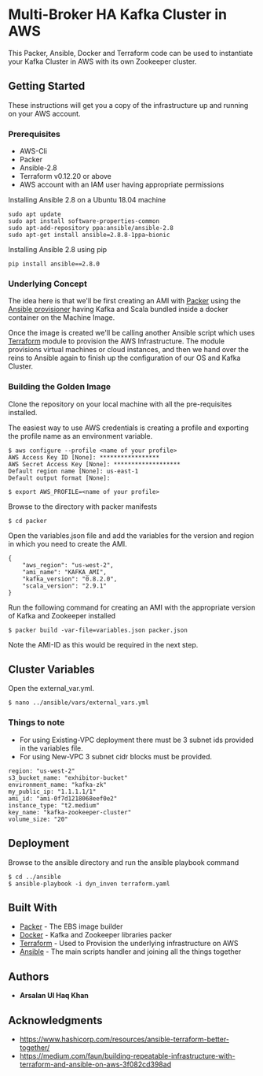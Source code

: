 # Multi-Broker HA Kafka Cluster in AWS

This Packer, Ansible, Docker and Terraform code can be used to instantiate your Kafka Cluster in AWS with its own Zookeeper cluster.

## Getting Started

These instructions will get you a copy of the infrastructure up and running on your AWS account.

### Prerequisites

* AWS-Cli
* Packer
* Ansible-2.8
* Terraform v0.12.20 or above
* AWS account with an IAM user having appropriate permissions

Installing Ansible 2.8 on a Ubuntu 18.04 machine
```
sudo apt update
sudo apt install software-properties-common
sudo apt-add-repository ppa:ansible/ansible-2.8
sudo apt-get install ansible=2.8.8-1ppa~bionic
```
Installing Ansible 2.8 using pip
```
pip install ansible==2.8.0
```

### Underlying Concept

The idea here is that we'll be first creating an AMI with [Packer](https://packer.io/) using the [Ansible provisioner](https://packer.io/docs/provisioners/ansible.html) having  Kafka and Scala bundled inside a docker container on the Machine Image.

Once the image is created we'll be calling another Ansible script which uses [Terraform](https://docs.ansible.com/ansible/latest/modules/terraform_module.html) module to provision the AWS Infrastructure. The module provisions virtual machines or cloud instances, and then we hand over the reins to Ansible again to finish up the configuration of our OS and Kafka Cluster.

### Building the Golden Image
Clone the repository on your local machine with all the pre-requisites installed.

The easiest way to use AWS credentials is creating a profile and exporting the profile name as an environment variable.

```
$ aws configure --profile <name of your profile>
AWS Access Key ID [None]: *****************
AWS Secret Access Key [None]: *******************
Default region name [None]: us-east-1
Default output format [None]:

$ export AWS_PROFILE=<name of your profile>
```
Browse to the directory with packer manifests
```
$ cd packer
```


Open the variables.json file and add the variables for the version and region in which you need to create the AMI.

```
{
    "aws_region": "us-west-2",
    "ami_name": "KAFKA_AMI",
    "kafka_version": "0.8.2.0",
    "scala_version": "2.9.1"
}
```
Run the following command for creating an AMI with the appropriate version of Kafka and Zookeeper installed

```
$ packer build -var-file=variables.json packer.json
```
Note the AMI-ID as this would be required in the next step.
## Cluster Variables

Open the external_var.yml.
```
$ nano ../ansible/vars/external_vars.yml
```
### Things to note
* For using Existing-VPC deployment there must be 3 subnet ids provided in the variables file.
* For using New-VPC 3 subnet cidr blocks must be provided.
```
region: "us-west-2"
s3_bucket_name: "exhibitor-bucket"
environment_name: "kafka-zk"
my_public_ip: "1.1.1.1/1"
ami_id: "ami-0f7d1218068eef0e2"
instance_type: "t2.medium"
key_name: "kafka-zookeeper-cluster"
volume_size: "20"
```

## Deployment

Browse to the ansible directory and run the ansible playbook command
```
$ cd ../ansible
$ ansible-playbook -i dyn_inven terraform.yaml
```

## Built With

* [Packer](https://www.packer.io/docs) - The EBS image builder
* [Docker](https://docs.docker.com/) - Kafka and Zookeeper libraries packer
* [Terraform](https://www.terraform.io/docs/index.html) - Used to Provision the underlying infrastructure on AWS
* [Ansible](https://docs.ansible.com/) - The main scripts handler and joining all the things together

## Authors

* **Arsalan Ul Haq Khan**

## Acknowledgments

* https://www.hashicorp.com/resources/ansible-terraform-better-together/
* https://medium.com/faun/building-repeatable-infrastructure-with-terraform-and-ansible-on-aws-3f082cd398ad